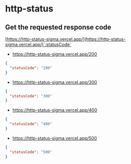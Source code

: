 # http-status

## Get the requested response code

[https://http-status-sigma.vercel.app/](https://http-status-sigma.vercel.app/)`:statusCode`


* https://http-status-sigma.vercel.app/200
```json
{
  "statusCode": "200"
}
```
* https://http-status-sigma.vercel.app/300
```json
{
  "statusCode": "300"
}
```
* https://http-status-sigma.vercel.app/400
```json
{
  "statusCode": "400"
}
```
* https://http-status-sigma.vercel.app/500
```json
{
  "statusCode": "500"
}
```